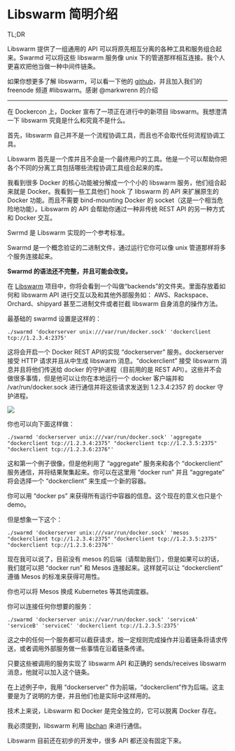 # Libswarm 简明介绍 #

TL;DR

Libswarm 提供了一组通用的 API 可以将原先相互分离的各种工具和服务组合起来。Swarmd 可以将这些 libswarm 服务像 unix 下的管道那样相互连接。我个人更喜欢把他当做一种中间件链条。

如果你想更多了解 libswarm，可以看一下他的 [github](https://github.com/docker/libswarm)，并且加入我们的 freenode 频道 #libswarm。感谢 @markwrenn 的介绍

----------

在 Dockercon 上，Docker 宣布了一项正在进行中的新项目 libswarm。我想澄清一下 libswarm 究竟是什么和究竟不是什么。

首先，libswarm 自己并不是一个流程协调工具，而且也不会取代任何流程协调工具。

Libswarm 首先是一个库并且不会是一个最终用户的工具。他是一个可以帮助你把各个不同的分离工具包括哪些流程协调工具组合起来的库。

我看到很多 Docker 的核心功能被分解成一个个小的 libswarm 服务，他们组合起来就是 Docker。我看到一些工具他们 hook 了 libswarm 的 API 来扩展原生的 Docker 功能。而且不需要 bind-mounting Docker 的 socket（这是一个相当危险地功能）。Libswarm 的 API 会帮助你通过一种非传统 REST API 的另一种方式和 Docker 交互。

Swrmd 是 Libswarm 实现的一个参考标准。

Swarmd 是一个概念验证的二进制文件，通过运行它你可以像 unix 管道那样将多个服务连接起来。

**Swarmd 的语法还不完整，并且可能会改变。**

在 [Libswarm](https://www.github.com/docker/libswarm) 项目中，你将会看到一个叫做“backends”的文件夹。里面存放着如何和 libswarm API 进行交互以及和其他外部服务如： AWS、Rackspace、Orchard、shipyard 甚至二进制文件或者拦截 libswarm 自身消息的操作方法。

最基础的 swarmd 设置是这样的：


    ./swarmd 'dockerserver unix:///var/run/docker.sock' 'dockerclient tcp://1.2.3.4:2375'

这将会开启一个 Docker REST API的实现 “dockerserver” 服务。dockerserver 接受 HTTP 请求并且从中生成 libswarm 消息。“dockerclient” 接受 libswarm 消息并且将他们传送给 docker 的守护进程（目前用的是 REST API）。这些并不会做很多事情，但是他可以让你在本地运行一个 docker 客户端并和 /var/run/docker.sock 进行通信并将这些请求发送到 1.2.3.4:2357 的 docker 守护进程。

![](http://www.tech-d.net/wp-content/uploads/2014/07/548d351e8542debc543ca059d96859c9.png)

你也可以向下面这样做：

    ./swarmd 'dockerserver unix:///var/run/docker.sock' 'aggregate "dockerclient tcp://1.2.3.4:2375" "dockerclient tcp://1.2.3.5:2375" "dockerclient tcp://1.2.3.6:2376"'

这和第一个例子很像，但是他利用了 “aggregate” 服务来和各个 “dockerclient” 服务通信，并将结果聚集起来。你可以在这里用 “docker run” 并且 “aggregate” 将会选择一个 “dockerclient” 来生成一个新的容器。

你可以用 “docker ps” 来获得所有运行中容器的信息。这个现在的意义也只是个 demo。

但是想象一下这个：

    ./swarmd 'dockerserver unix:///var/run/docker.sock' 'mesos "dockerclient tcp://1.2.3.4:2375" "dockerclient tcp://1.2.3.5:2375" "dockerclient tcp://1.2.3.6:2376"'

现在我可以说了，目前没有 mesos 的后端（请帮助我们），但是如果可以的话，我们就可以把 “docker run” 和 Mesos 连接起来。这样就可以让 “dockerclient” 遵循 Mesos 的标准来获得可用性。

你也可以将 Mesos 换成 Kubernetes 等其他调度器。

你可以连接任何你想要的服务：

    ./swarmd 'dockerserver unix://var/run/docker.sock' 'serviceA' 'serviceB' 'serviceC' 'dockerclient tcp://1.2.3.5:2375'

这之中的任何一个服务都可以截获请求，按一定规则完成操作并沿着链条将请求传送，或者调用外部服务做一些事情在沿着链条传递。

只要这些被调用的服务实现了 libswarm API 和正确的 sends/receives libswarm 消息，他就可以加入这个链条。

在上述例子中，我用 “dockerserver” 作为前端，“dockerclient”作为后端。这主要是为了说明的方便，并且他们也是实际中这样用的。

技术上来说，Libswarm 和 Docker 是完全独立的，它可以脱离 Docker 存在。

我必须提到，libswarm 利用 [libchan](https://www.github.com/docker/libchan) 来进行通信。

Libswarm 目前还在初步的开发中，很多 API 都还没有固定下来。
